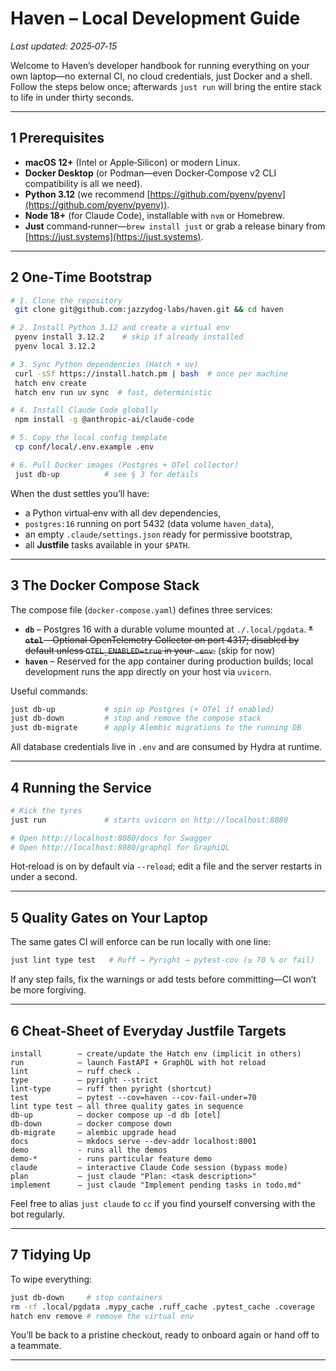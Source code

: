 # Haven – Local Development Guide

*Last updated: 2025‑07‑15*

Welcome to Haven’s developer handbook for running everything on your own laptop—no external CI, no cloud credentials, just Docker and a shell.  Follow the steps below once; afterwards `just run` will bring the entire stack to life in under thirty seconds.

---

## 1  Prerequisites

* **macOS 12+** (Intel or Apple‑Silicon) or modern Linux.
* **Docker Desktop** (or Podman—even Docker‑Compose v2 CLI compatibility is all we need).
* **Python 3.12** (we recommend [https://github.com/pyenv/pyenv](https://github.com/pyenv/pyenv)).
* **Node 18+** (for Claude Code), installable with `nvm` or Homebrew.
* **Just** command‑runner—`brew install just` or grab a release binary from [https://just.systems](https://just.systems).

---

## 2  One‑Time Bootstrap

```bash
# 1. Clone the repository
 git clone git@github.com:jazzydog-labs/haven.git && cd haven

# 2. Install Python 3.12 and create a virtual env
 pyenv install 3.12.2    # skip if already installed
 pyenv local 3.12.2

# 3. Sync Python dependencies (Hatch + uv)
 curl -sSf https://install.hatch.pm | bash  # once per machine
 hatch env create
 hatch env run uv sync  # fast, deterministic

# 4. Install Claude Code globally
 npm install -g @anthropic-ai/claude-code

# 5. Copy the local config template
 cp conf/local/.env.example .env

# 6. Pull Docker images (Postgres + OTel collector)
 just db-up          # see § 3 for details
```

When the dust settles you’ll have:

* a Python virtual‑env with all dev dependencies,
* `postgres:16` running on port 5432 (data volume `haven_data`),
* an empty `.claude/settings.json` ready for permissive bootstrap,
* all **Justfile** tasks available in your `$PATH`.

---

## 3  The Docker Compose Stack

The compose file (`docker-compose.yaml`) defines three services:

* **`db`** – Postgres 16 with a durable volume mounted at `./.local/pgdata`.
~~* **`otel`** – Optional OpenTelemetry Collector on port 4317; disabled by default unless `OTEL_ENABLED=true` in your `.env`.~~ (skip for now)
* **`haven`** – Reserved for the app container during production builds; local development runs the app directly on your host via `uvicorn`.

Useful commands:

```bash
just db-up           # spin up Postgres (+ OTel if enabled)
just db-down         # stop and remove the compose stack
just db-migrate      # apply Alembic migrations to the running DB
```

All database credentials live in `.env` and are consumed by Hydra at runtime.

---

## 4  Running the Service

```bash
# Kick the tyres
just run             # starts uvicorn on http://localhost:8080

# Open http://localhost:8080/docs for Swagger
# Open http://localhost:8080/graphql for GraphiQL
```

Hot‑reload is on by default via `--reload`; edit a file and the server restarts in under a second.

---

## 5  Quality Gates on Your Laptop

The same gates CI will enforce can be run locally with one line:

```bash
just lint type test   # Ruff → Pyright → pytest‑cov (≥ 70 % or fail)
```

If any step fails, fix the warnings or add tests before committing—CI won’t be more forgiving.

---

## 6  Cheat‑Sheet of Everyday **Justfile** Targets

```text
install        – create/update the Hatch env (implicit in others)
run            – launch FastAPI + GraphQL with hot reload
lint           – ruff check .
type           – pyright --strict
lint-type      – ruff then pyright (shortcut)
test           – pytest --cov=haven --cov-fail-under=70
lint type test – all three quality gates in sequence
db-up          – docker compose up -d db [otel]
db-down        – docker compose down
db-migrate     – alembic upgrade head
docs           – mkdocs serve --dev-addr localhost:8001
demo           - runs all the demos
demo-*         - runs particular feature demo
claude         – interactive Claude Code session (bypass mode)
plan           – just claude "Plan: <task description>"
implement      – just claude "Implement pending tasks in todo.md"
```

Feel free to alias `just claude` to `cc` if you find yourself conversing with the bot regularly.

---

## 7  Tidying Up

To wipe everything:

```bash
just db-down     # stop containers
rm -rf .local/pgdata .mypy_cache .ruff_cache .pytest_cache .coverage
hatch env remove # remove the virtual env
```

You’ll be back to a pristine checkout, ready to onboard again or hand off to a teammate.

---
